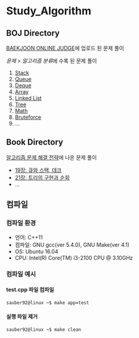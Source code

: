 # Study_Algorithm

## **BOJ** Directory  
[BAEKJOON ONLINE JUDGE](https://www.acmicpc.net/)에 업로드 된 문제 풀이  

*문제 > 알고리즘 분류*에 수록 된 문제 풀이

1. [Stack](https://github.com/sauber92/Study_Algorithm/tree/master/BOJ/Stack)
2. [Queue](https://github.com/sauber92/Study_Algorithm/tree/master/BOJ/Queue)
3. [Deque](https://github.com/sauber92/Study_Algorithm/tree/master/BOJ/Deque)
4. [Array](https://github.com/sauber92/Study_Algorithm/tree/master/BOJ/Array)
5. [Linked List](https://github.com/sauber92/Study_Algorithm/tree/master/BOJ/Linked_List)
6. [Tree](https://github.com/sauber92/Study_Algorithm/tree/master/BOJ/Tree)
7. [Math](https://github.com/sauber92/Study_Algorithm/tree/master/BOJ/Math)
8. [Bruteforce](https://github.com/sauber92/Study_Algorithm/tree/master/BOJ/Bruteforce)
9. ...

## **Book** Directory  
[알고리즘 문제 해결 전략](https://book.naver.com/bookdb/book_detail.nhn?bid=7058764)에 나온 문제 풀이  

* [19장: 큐와 스택, 데크](https://github.com/sauber92/Study_Algorithm/tree/master/Book/Ch19)  
* [21장: 트리의 구현과 순회](https://github.com/sauber92/Study_Algorithm/tree/master/Book/Ch21)  
* ...

## 컴파일   

### 컴파일 환경  

* 언어: C++11   
* 컴파일: GNU gcc(ver 5.4.0), GNU Make(ver 4.1)  
* OS: Ubuntu 16.04  
* CPU: Intel(R) Core(TM) i3-2100 CPU @ 3.10GHz    

### 컴파일 예시  

#### test.cpp 파일 컴파일  

```
sauber92@linux ~$ make app=test  
```

#### 실행 파일 제거  

```
sauber92@linux ~$ make clean
```
